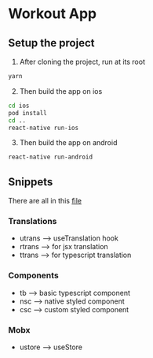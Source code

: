 # Workout App


## Setup the project

1. After cloning the project, run at its root 
  
  ```bash
  yarn
  ```

2. Then build the app on ios
   
  ```bash
  cd ios
  pod install
  cd ..
  react-native run-ios
  ```

3. Then build the app on android


  ```bash
  react-native run-android
  ```


## Snippets

There are all in this [file](.vscode/snippets.code-snippets)

### Translations

- utrans --> useTranslation hook 
- rtrans --> for jsx translation
- ttrans --> for typescript translation

### Components

- tb --> basic typescript component
- nsc --> native styled component
- csc --> custom styled component

### Mobx

- ustore --> useStore